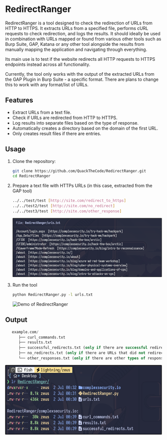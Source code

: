 # RedirectRanger

RedirectRanger is a tool designed to check the redirection of URLs from HTTP to HTTPS. It extracts URLs from a specified file, performs cURL requests to check redirection, and logs the results. It should ideally be used in combination with URLs mapped or found from various other tools such as Burp Suite, GAP, Katana or any other tool alongside the results from manually mapping the application and navigating through everything. 

Its main use is to test if the website redirects all HTTP requests to HTTPS endpoints instead across all functionality.

Currently, the tool only works with the output of the extracted URLs from the GAP Plugin in Burp Suite - a specific format. There are plans to change this to work with any format/list of URLs.

## Features

- Extract URLs from a text file.
- Check if URLs are redirected from HTTP to HTTPS.
- Log results into separate files based on the type of response.
- Automatically creates a directory based on the domain of the first URL.
- Only creates result files if there are entries.

## Usage

1. Clone the repository:
   
   ```bash
   git clone https://github.com/QuackTheCode/RedirectRanger.git
   cd RedirectRanger

2. Prepare a text file with HTTPs URLs (in this case, extracted from the GAP tool)

   ```bash
   ../../test/test [http://site.com/redirect_to_https]
   ../../test2/test [http://site.com/no_redirect]
   ../../test3/test [http://site.com/other_response]
   ```

   ![Demo of RedirectRanger](https://github.com/QuackTheCode/RedirectRanger/blob/main/demo/urlstxt.png)

3. Run the tool

   ```bash
   python RedirectRanger.py -l urls.txt
   ```

   ![Demo of RedirectRanger](https://github.com/QuackTheCode/RedirectRanger/blob/main/demo/demo2.gif)

## Output

   ```sql
      example.com/
         ├── curl_commands.txt
         ├── results.txt
         ├── successful_redirects.txt (only if there are successful redirects)
         ├── no_redirects.txt (only if there are URLs that did not redirect)
         └── other_responses.txt (only if there are other types of responses)
   ```

   ![Demo of RedirectRanger](https://github.com/QuackTheCode/RedirectRanger/blob/main/demo/demo3.png)
